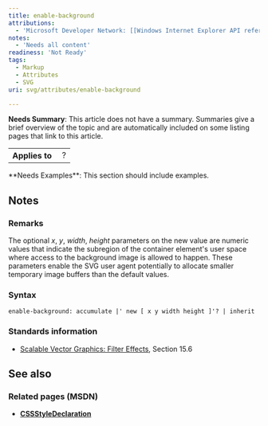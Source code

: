 ```yaml
---
title: enable-background
attributions:
  - 'Microsoft Developer Network: [[Windows Internet Explorer API reference](http://msdn.microsoft.com/en-us/library/ie/hh828809%28v=vs.85%29.aspx) Article]'
notes:
  - 'Needs all content'
readiness: 'Not Ready'
tags:
  - Markup
  - Attributes
  - SVG
uri: svg/attributes/enable-background

---
```

**Needs Summary**: This article does not have a summary. Summaries give a brief overview of the topic and are automatically included on some listing pages that link to this article.

<table class="wikitable">
<tr>
<th>
Applies to

</th>
<td>
 ?

</td>
</tr>
</table>
**Needs Examples**: This section should include examples.

## <span>Notes</span>

### <span>Remarks</span>

The optional *x*, *y*, *width*, *height* parameters on the new value are numeric values that indicate the subregion of the container element's user space where access to the background image is allowed to happen. These parameters enable the SVG user agent potentially to allocate smaller temporary image buffers than the default values.

### <span>Syntax</span>

    enable-background: accumulate |' new [ x y width height ]'? | inherit

### <span>Standards information</span>

-   [Scalable Vector Graphics: Filter Effects](http://go.microsoft.com/fwlink/p/?linkid=226062), Section 15.6

## <span>See also</span>

### <span>Related pages (MSDN)</span>

-   [**CSSStyleDeclaration**](/css/cssom/CSSStyleDeclaration/CSSStyleDeclaration)
